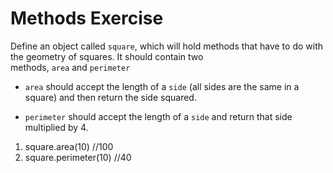 # Methods Exercise

Define an object called `square`, which will hold methods that have to do with the geometry of squares. It should contain two methods, `area` and `perimeter` 

-   `area` should accept the length of a `side` (all sides are the same in a square) and then return the side squared. 

-   `perimeter` should accept the length of a `side` and return that side multiplied by 4.

1.  square.area(10)  //100
2.  square.perimeter(10)  //40